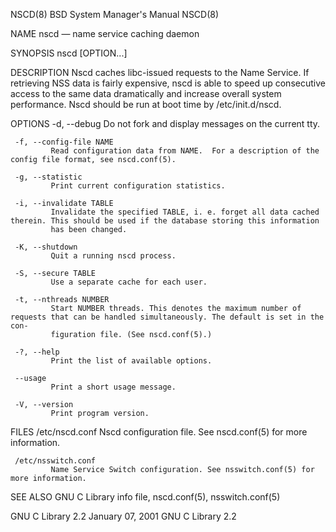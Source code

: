NSCD(8)                                                     BSD System Manager's Manual                                                    NSCD(8)

NAME
     nscd — name service caching daemon

SYNOPSIS
     nscd [OPTION...]

DESCRIPTION
     Nscd caches libc-issued requests to the Name Service. If retrieving NSS data is fairly expensive, nscd is able to speed up consecutive access
     to the same data dramatically and increase overall system performance.  Nscd should be run at boot time by /etc/init.d/nscd.

OPTIONS
     -d, --debug
             Do not fork and display messages on the current tty.

     -f, --config-file NAME
             Read configuration data from NAME.  For a description of the config file format, see nscd.conf(5).

     -g, --statistic
             Print current configuration statistics.

     -i, --invalidate TABLE
             Invalidate the specified TABLE, i. e. forget all data cached therein. This should be used if the database storing this information
             has been changed.

     -K, --shutdown
             Quit a running nscd process.

     -S, --secure TABLE
             Use a separate cache for each user.

     -t, --nthreads NUMBER
             Start NUMBER threads. This denotes the maximum number of requests that can be handled simultaneously. The default is set in the con‐
             figuration file. (See nscd.conf(5).)

     -?, --help
             Print the list of available options.

     --usage
             Print a short usage message.

     -V, --version
             Print program version.

FILES
     /etc/nscd.conf
             Nscd configuration file. See nscd.conf(5) for more information.

     /etc/nsswitch.conf
             Name Service Switch configuration. See nsswitch.conf(5) for more information.

SEE ALSO
     GNU C Library info file, nscd.conf(5), nsswitch.conf(5)

GNU C Library 2.2                                                January 07, 2001                                                GNU C Library 2.2
